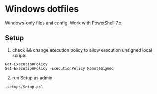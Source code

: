 # Windows dotfiles
Windows-only files and config.
Work with PowerShell 7.x.

## Setup

1. check && change execution policy to allow execution unsigned local scripts
```
Get-ExecutionPolicy
Set-ExecutionPolicy -ExecutionPolicy RemoteSigned
```
2. run Setup as admin
```
.setups/Setup.ps1
```
